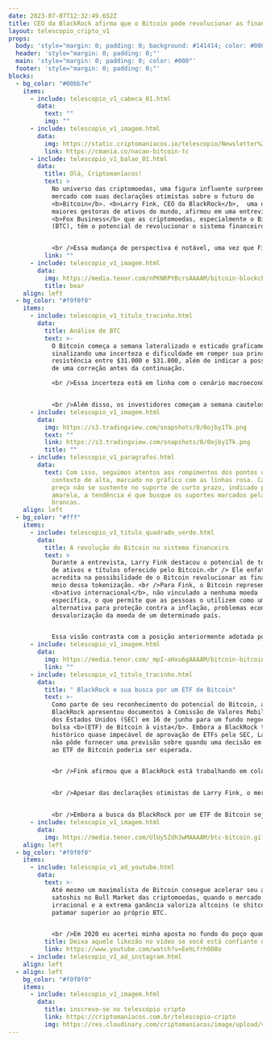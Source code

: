 ```yaml
---
date: 2023-07-07T12:32:49.652Z
title: CEO da BlackRock afirma que o Bitcoin pode revolucionar as finanças
layout: telescopio_cripto_v1
props:
  body: 'style="margin: 0; padding: 0; background: #141414; color: #000"'
  header: 'style="margin: 0; padding: 0;"'
  main: 'style="margin: 0; padding: 0; color: #000"'
  footer: 'style="margin: 0; padding: 0;"'
blocks:
  - bg_color: "#00bb7e"
    items:
      - include: telescopio_v1_cabeca_01.html
        data:
          text: ""
          img: ""
      - include: telescopio_v1_imagem.html
        data:
          img: https://static.criptomaniacos.io/telescopio/Newsletter%20-%20Copia%202.png
          link: https://cmania.co/nacao-bitcoin-tc
      - include: telescopio_v1_balao_01.html
        data:
          title: Olá, Criptomaníacos!
          text: >
            No universo das criptomoedas, uma figura influente surpreendeu o
            mercado com suas declarações otimistas sobre o futuro do
            <b>Bitcoin</b>. <b>Larry Fink, CEO da BlackRock</b>,  uma das
            maiores gestoras de ativos do mundo, afirmou em uma entrevista à
            <b>Fox Business</b> que as criptomoedas, especialmente o Bitcoin
            (BTC), têm o potencial de revolucionar o sistema financeiro. 


            <br />Essa mudança de perspectiva é notável, uma vez que Fink já foi conhecido por sua postura cética em relação às criptomoedas, chegando a sugerir que elas eram frequentemente utilizadas para <b>atividades ilegais</b>.
          link: ""
      - include: telescopio_v1_imagem.html
        data:
          img: https://media.tenor.com/nPKNRPYBcrsAAAAM/bitcoin-blockchain.gif
          title: bear
    align: left
  - bg_color: "#f0f0f0"
    items:
      - include: telescopio_v1_titulo_tracinho.html
        data:
          title: Análise de BTC
          text: >-
            O Bitcoin começa a semana lateralizado e esticado graficamente,
            sinalizando uma incerteza e dificuldade em romper sua principal
            resistência entre $31.000 e $31.800, além de indicar a possibilidade
            de uma correção antes da continuação.

            <br />Essa incerteza está em linha com o cenário macroeconômico, uma vez que os dados da inflação da última semana, PCE, ainda mostraram persistência no núcleo, porém com uma leve desaceleração.


            <br />Além disso, os investidores começam a semana cautelosos devido à espera pela divulgação da ATA do FED na quarta-feira, que fornecerá um direcionamento sobre a política monetária americana, e à divulgação do payroll na sexta-feira, que mostrará a situação atual do mercado de trabalho dos Estados Unidos.
      - include: telescopio_v1_imagem.html
        data:
          img: https://s3.tradingview.com/snapshots/0/0ojby1Tk.png
          text: ""
          link: https://s3.tradingview.com/snapshots/0/0ojby1Tk.png
          title: ""
      - include: telescopio_v1_paragrafos.html
        data:
          text: Com isso, seguimos atentos aos rompimentos dos pontos de gatilho para um
            contexto de alta, marcado no gráfico com as linhas rosa. Caso o
            preço não se sustente no suporte de curto prazo, indicado pela linha
            amarela, a tendência é que busque os suportes marcados pelas linhas
            brancas.
    align: left
  - bg_color: "#fff"
    items:
      - include: telescopio_v1_titulo_quadrado_verde.html
        data:
          title: A revolução do Bitcoin no sistema financeiro
          text: >
            Durante a entrevista, Larry Fink destacou o potencial de tokenização
            de ativos e títulos oferecido pelo Bitcoin.<br /> Ele enfatizou que
            acredita na possibilidade de o Bitcoin revolucionar as finanças por
            meio dessa tokenização. <br />Para Fink, o Bitcoin representa um
            <b>ativo internacional</b>, não vinculado a nenhuma moeda
            específica, o que permite que as pessoas o utilizem como uma
            alternativa para proteção contra a inflação, problemas econômicos e
            desvalorização da moeda de um determinado país.


            Essa visão contrasta com a posição anteriormente adotada por Fink em relação às criptomoedas. <br />No passado, ele era considerado cético em relação a esses ativos digitais e levantou preocupações sobre seu uso para atividades ilícitas. <br />No entanto, sua mudança de postura sugere uma compreensão mais profunda do potencial disruptivo e transformador do Bitcoin no sistema financeiro global.
      - include: telescopio_v1_imagem.html
        data:
          img: https://media.tenor.com/_mpI-aHxu6gAAAAM/bitcoin-bitcoin-coaster.gif
          link: ""
      - include: telescopio_v1_titulo_tracinho.html
        data:
          title: " BlackRock e sua busca por um ETF de Bitcoin"
          text: >-
            Como parte de seu reconhecimento do potencial do Bitcoin, a
            BlackRock apresentou documentos à Comissão de Valores Mobiliários
            dos Estados Unidos (SEC) em 16 de junho para um fundo negociado em
            bolsa <b>(ETF) de Bitcoin à vista</b>. Embora a BlackRock tenha um
            histórico quase impecável de aprovação de ETFs pela SEC, Larry Fink
            não pôde fornecer uma previsão sobre quando uma decisão em relação
            ao ETF de Bitcoin poderia ser esperada.


            <br />Fink afirmou que a BlackRock está trabalhando em colaboração com os reguladores para obter a aprovação do arquivo do ETF. No entanto, ele ressaltou que não tem conhecimento sobre a data em que essa aprovação poderá ocorrer. <br />A busca pela aprovação de um ETF de Bitcoin pela BlackRock é um passo significativo, pois poderia abrir as portas para uma maior adoção institucional da criptomoeda e <b>aumentar sua liquidez</b>.


            <br />Apesar das declarações otimistas de Larry Fink, o mercado não parece ter reagido imediatamente. Isso pode indicar que os investidores estão aguardando a concretização das propostas e a aprovação do ETF de Bitcoin pela SEC antes de ajustarem suas posições.


            <br />Embora a busca da BlackRock por um ETF de Bitcoin seja um passo promissor, a incerteza em relação <b>à aprovação da SEC</b> e a falta de reação imediata do mercado sugerem que ainda há um caminho a percorrer para a adoção em larga escala da criptomoeda. <br />No entanto, as declarações de uma figura influente como Larry Fink certamente aumentam a credibilidade e a visibilidade do Bitcoin no mundo financeiro.
      - include: telescopio_v1_imagem.html
        data:
          img: https://media.tenor.com/UlUy5Zdh3wMAAAAM/btc-bitcoin.gif
    align: left
  - bg_color: "#f0f0f0"
    items:
      - include: telescopio_v1_ad_youtube.html
        data:
          text: >-
            Até mesmo um maximalista de Bitcoin consegue acelerar seu acumulo de
            satoshis no Bull Market das criptomoedas, quando o mercado se torna
            irracional e a extrema ganância valoriza altcoins (e shitcoins) em
            patamar superior ao próprio BTC.


            <br />Em 2020 eu acertei minha aposta no fundo do poço quando o BTC caiu para somente $5k e investi R$ 100.000. Agora vou repetir a experiência em busca de retornos fora do padrão nos meses que antecedem a halving. Quem vem comigo?
          title: Deixa aquele likezão no vídeo se você está confiante no BTC!
          link: https://www.youtube.com/watch?v=EehLfrh0O8o
      - include: telescopio_v1_ad_instagram.html
    align: left
  - align: left
    bg_color: "#f0f0f0"
    items:
      - include: telescopio_v1_imagem.html
        data:
          title: inscreva-se no telescópio cripto
          link: https://criptomaniacos.com.br/telescopio-cripto
          img: https://res.cloudinary.com/criptomaniacos/image/upload/v1662133224/telescopio/inscreva-se-telescopio.png
---
```

